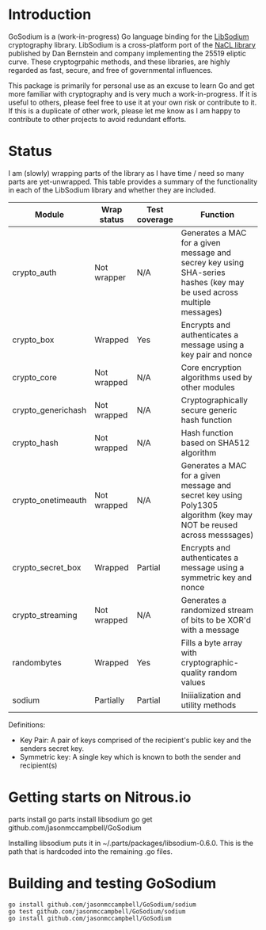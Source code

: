 
# Introduction
GoSodium is a (work-in-progress) Go language binding for the [LibSodium](https://github.com/jedisct1/libsodium) cryptography 
library. LibSodium is a cross-platform port of the [NaCL library](http://nacl.cr.yp.to/) published by Dan Bernstein and
company implementing the 25519 eliptic curve. These cryptogrpahic methods, and these libraries, are highly regarded as
fast, secure, and free of governmental influences.

This package is primarily for personal use as an excuse to learn Go and get more familiar with cryptography and is
very much a work-in-progress. If it is useful to others, please feel free to use it at your own risk or contribute to
it. If this is a duplicate of other work, please let me know as I am happy to contribute to other projects to avoid
redundant efforts.

# Status
I am (slowly) wrapping parts of the library as I have time / need so many parts are yet-unwrapped. This table provides
a summary of the functionality in each of the LibSodium library and whether they are included.

Module             | Wrap status | Test coverage | Function
-----------------  | ----------- | ------------- | --------------------------------
crypto_auth        | Not wrapper | N/A           | Generates a MAC for a given message and secrey key using SHA-series hashes (key may be used across multiple messages)
crypto_box         | Wrapped     | Yes           | Encrypts and authenticates a message using a key pair and nonce
crypto_core        | Not wrapped | N/A           | Core encryption algorithms used by other modules
crypto_generichash | Not wrapped | N/A           | Cryptographically secure generic hash function
crypto_hash        | Not wrapped | N/A           | Hash function based on SHA512 algorithm
crypto_onetimeauth | Not wrapped | N/A           | Generates a MAC for a given message and secret key using Poly1305 algorithm (key may NOT be reused across messsages)
crypto_secret_box  | Wrapped     | Partial       | Encrypts and authenticates a message using a symmetric key and nonce
crypto_streaming   | Not wrapped | N/A           | Generates a randomized stream of bits to be XOR'd with a message
randombytes        | Wrapped     | Yes           | Fills a byte array with cryptographic-quality random values
sodium             | Partially   | Partial       | Iniiialization and utility methods

Definitions:

* Key Pair: A pair of keys comprised of the recipient's public key and the senders secret key.
* Symmetric key: A single key which is known to both the sender and recipient(s)


# Getting starts on Nitrous.io

parts install go
parts install libsodium
go get github.com/jasonmccampbell/GoSodium

Installing libsodium puts it in ~/.parts/packages/libsodium-0.6.0. This is the path that is hardcoded into
the remaining .go files. 

# Building and testing GoSodium

```
go install github.com/jasonmccampbell/GoSodium/sodium
go test github.com/jasonmccampbell/GoSodium/sodium
go install github.com/jasonmccampbell/GoSodium



